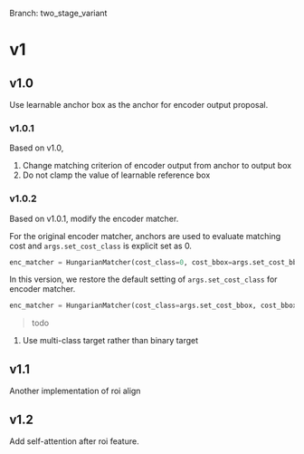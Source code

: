 Branch: two_stage_variant

# v1
## v1.0
Use learnable anchor box as the anchor for encoder output proposal.

### v1.0.1
Based on v1.0,
1. Change matching criterion of encoder output from anchor to output box
2. Do not clamp the value of learnable reference box

### v1.0.2
Based on v1.0.1, modify the encoder matcher. 

For the original encoder matcher, anchors are used to evaluate matching cost and `args.set_cost_class` is explicit set as 0.

```python
enc_matcher = HungarianMatcher(cost_class=0, cost_bbox=args.set_cost_bbox, cost_giou=args.set_cost_giou)
```

In this version, we restore the default setting of `args.set_cost_class` for encoder matcher.
```python
enc_matcher = HungarianMatcher(cost_class=args.set_cost_bbox, cost_bbox=args.set_cost_bbox, cost_giou=args.set_cost_giou)
```

> todo
1. Use multi-class target rather than binary target

## v1.1
Another implementation of roi align


## v1.2
Add self-attention after roi feature.